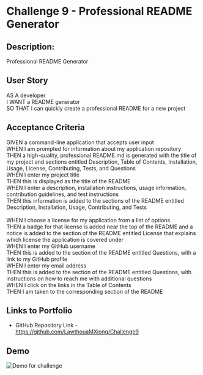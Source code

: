 # Challenge 9 - Professional README Generator

## **Description:**
Professional README Generator

## **User Story**
AS A developer<br />
I WANT a README generator<br />
SO THAT I can quickly create a professional README for a new project<br />

## **Acceptance Criteria**
GIVEN a command-line application that accepts user input<br />
WHEN I am prompted for information about my application repository<br />
THEN a high-quality, professional README.md is generated with the title of my project and sections entitled Description, Table of Contents, Installation, Usage, License, Contributing, Tests, and Questions<br />
WHEN I enter my project title<br />
THEN this is displayed as the title of the README<br />
WHEN I enter a description, installation instructions, usage information, contribution guidelines, and test instructions<br />
THEN this information is added to the sections of the README entitled Description, Installation, Usage, Contributing, and Tests<br /><br />
WHEN I choose a license for my application from a list of options<br />
THEN a badge for that license is added near the top of the README and a notice is added to the section of the README entitled License that explains which license the application is covered under<br />
WHEN I enter my GitHub username<br />
THEN this is added to the section of the README entitled Questions, with a link to my GitHub profile<br />
WHEN I enter my email address<br />
THEN this is added to the section of the README entitled Questions, with instructions on how to reach me with additional questions<br />
WHEN I click on the links in the Table of Contents<br />
THEN I am taken to the corresponding section of the README<br />

## **Links to Portfolio**
* GitHub Repository Link - https://github.com/LawthouaMXiong/Challenge9

## **Demo**
![Demo for challenge](/demo/Challenge%209.gif)